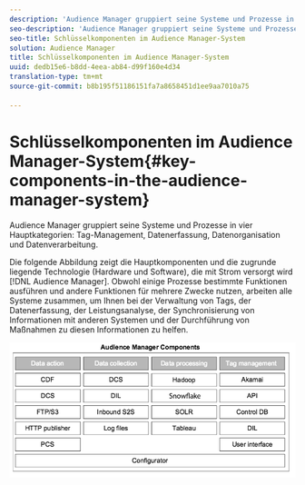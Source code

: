 ```yaml
---
description: 'Audience Manager gruppiert seine Systeme und Prozesse in vier Hauptkategorien: Tag-Management, Datenerfassung, Datenorganisation und Datenverarbeitung.'
seo-description: 'Audience Manager gruppiert seine Systeme und Prozesse in vier Hauptkategorien: Tag-Management, Datenerfassung, Datenorganisation und Datenverarbeitung.'
seo-title: Schlüsselkomponenten im Audience Manager-System
solution: Audience Manager
title: Schlüsselkomponenten im Audience Manager-System
uuid: dedb15e6-b8dd-4eea-ab84-d99f160e4d34
translation-type: tm+mt
source-git-commit: b8b195f51186151fa7a8658451d1ee9aa7010a75

---
```



# Schlüsselkomponenten im Audience Manager-System{#key-components-in-the-audience-manager-system}

Audience Manager gruppiert seine Systeme und Prozesse in vier Hauptkategorien: Tag-Management, Datenerfassung, Datenorganisation und Datenverarbeitung.

<!-- 

c_compstack.xml

 -->

Die folgende Abbildung zeigt die Hauptkomponenten und die zugrunde liegende Technologie (Hardware und Software), die mit Strom versorgt wird [!DNL Audience Manager]. Obwohl einige Prozesse bestimmte Funktionen ausführen und andere Funktionen für mehrere Zwecke nutzen, arbeiten alle Systeme zusammen, um Ihnen bei der Verwaltung von Tags, der Datenerfassung, der Leistungsanalyse, der Synchronisierung von Informationen mit anderen Systemen und der Durchführung von Maßnahmen zu diesen Informationen zu helfen.

![](assets/components.png)

